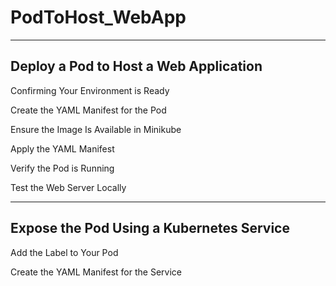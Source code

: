 # PodToHost_WebApp
--------------------------------------------------------------------
Deploy a Pod to Host a Web Application
-----------------------------------------------------------------------

Confirming Your Environment is Ready

Create the YAML Manifest for the Pod

Ensure the Image Is Available in Minikube

Apply the YAML Manifest

Verify the Pod is Running

Test the Web Server Locally

--------------------------------------------------------------------
Expose the Pod Using a Kubernetes Service
--------------------------------------------------------------------

Add the Label to Your Pod

Create the YAML Manifest for the Service

